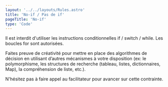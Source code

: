 ```yaml
---
layout: '../../layouts/Rules.astro'
title: 'No-if / Pas de if'
pageTitle: 'No-if'
type: 'Code'
---
```

Il est interdit d'utiliser les instructions conditionnelles if / switch / while. Les boucles for sont autorisées.

Faites preuve de créativité pour mettre en place des algorithmes de décision en utilisant d’autres mécanismes à votre disposition (ex: le polymorphisme, les structures de recherche (tableau, listes, dictionnaires, Map), la compréhension de liste, etc.).

N'hésitez pas à faire appel au facilitateur pour avancer sur cette contrainte.
